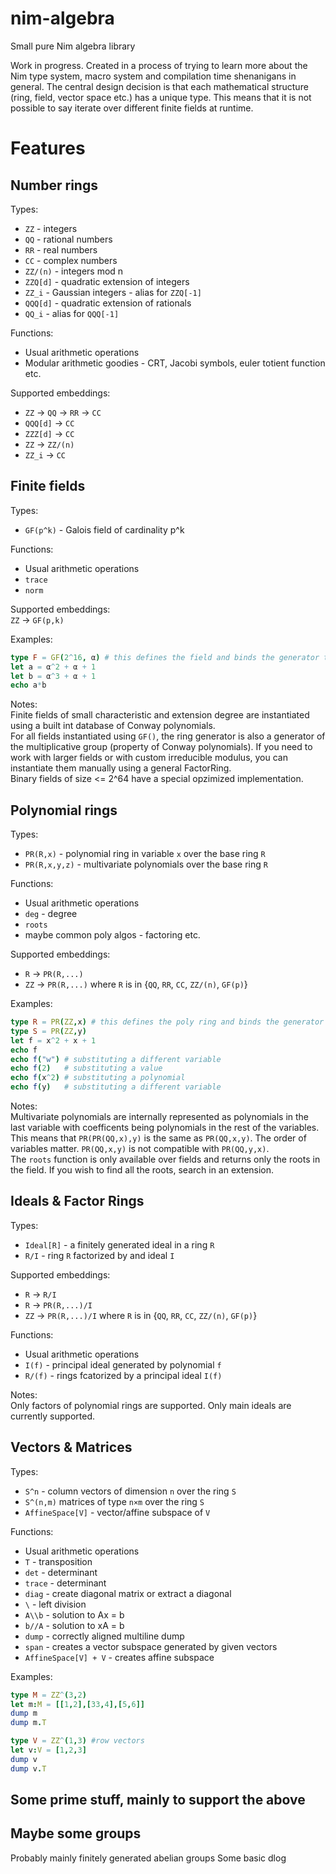 # nim-algebra
Small pure Nim algebra library

Work in progress. Created in a process of trying to learn more about the Nim type system, macro system and compilation time shenanigans in general.
The central design decision is that each mathematical structure (ring, field, vector space etc.) has a unique type. This means that it is not possible to say iterate over different finite fields at runtime.

# Features

## Number rings
Types:  
* `ZZ` - integers
* `QQ` - rational numbers
* `RR` - real numbers
* `CC` - complex numbers
* `ZZ/(n)` - integers mod n
* `ZZQ[d]` - quadratic extension of integers
* `ZZ_i` - Gaussian integers - alias for `ZZQ[-1]`
* `QQQ[d]` - quadratic extension of rationals
* `QQ_i` - alias for `QQQ[-1]`

Functions:  
* Usual arithmetic operations
* Modular arithmetic goodies - CRT, Jacobi symbols, euler totient function etc.

Supported embeddings:  
* `ZZ` -> `QQ` -> `RR` -> `CC`
* `QQQ[d]` -> `CC`
* `ZZZ[d]` -> `CC`
* `ZZ` -> `ZZ/(n)`
* `ZZ_i` -> `CC`


## Finite fields
Types:  
* `GF(p^k)` - Galois field of cardinality p^k

Functions:  
* Usual arithmetic operations
* `trace`
* `norm`

Supported embeddings:  
`ZZ` -> `GF(p,k)`

Examples:  
```nim
type F = GF(2^16, α) # this defines the field and binds the generator to the variable α
let a = α^2 + α + 1
let b = α^3 + α + 1
echo a*b
```

Notes:  
Finite fields of small characteristic and extension degree are instantiated using a built int database of Conway polynomials.  
For all fields instantiated using `GF()`, the ring generator is also a generator of the multiplicative group (property of Conway polynomials).
If you need to work with larger fields or with custom irreducible modulus, you can instantiate them manually using a general FactorRing.  
Binary fields of size <= 2^64 have a special opzimized implementation.

## Polynomial rings
Types:  
* `PR(R,x)` - polynomial ring in variable `x` over the base ring `R`
* `PR(R,x,y,z)` - multivariate polynomials over the base ring `R`

Functions:  
* Usual arithmetic operations
* `deg` - degree
* `roots`
* maybe common poly algos - factoring etc.

Supported embeddings:  
* `R` -> `PR(R,...)`
* `ZZ` -> `PR(R,...)` where `R` is in {`QQ`, `RR`, `CC`, `ZZ/(n)`, `GF(p)`}

Examples:  
```nim
type R = PR(ZZ,x) # this defines the poly ring and binds the generator to the variable x
type S = PR(ZZ,y)
let f = x^2 + x + 1
echo f
echo f("w") # substituting a different variable
echo f(2)   # substituting a value
echo f(x^2) # substituting a polynomial
echo f(y)   # substituting a different variable
```

Notes:  
Multivariate polynomials are internally represented as polynomials in the last variable with coefficents being polynomials in the rest of the variables.
This means that `PR(PR(QQ,x),y)` is the same as `PR(QQ,x,y)`.
The order of variables matter. `PR(QQ,x,y)` is not compatible with `PR(QQ,y,x)`.  
The `roots` function is only available over fields and returns only the roots in the field. If you wish to find all the roots, search in an extension.

## Ideals & Factor Rings
Types:  
* `Ideal[R]` - a finitely generated ideal in a ring `R`
* `R/I` - ring `R` factorized by and ideal `I`

Supported embeddings:  
* `R` -> `R/I`
* `R` -> `PR(R,...)/I`
* `ZZ` -> `PR(R,...)/I` where `R` is in {`QQ`, `RR`, `CC`, `ZZ/(n)`, `GF(p)`}

Functions:  
* Usual arithmetic operations
* `I(f)` - principal ideal generated by polynomial `f`
* `R/(f)` - rings fcatorized by a principal ideal `I(f)`

Notes:  
Only factors of polynomial rings are supported. Only main ideals are currently supported.

## Vectors & Matrices
Types:  
* `S^n` - column vectors of dimension `n` over the ring `S`
* `S^(n,m)` matrices of type `n×m` over the ring `S`
* `AffineSpace[V]` - vector/affine subspace of `V`

Functions:
* Usual arithmetic operations
* `T` - transposition
* `det` - determinant
* `trace` - determinant
* `diag` - create diagonal matrix or extract a diagonal
* `\` - left division
* `A\\b` - solution to Ax = b
* `b//A` - solution to xA = b
* `dump` - correctly aligned multiline dump
* `span` - creates a vector subspace generated by given vectors
* `AffineSpace[V] + V` - creates affine subspace

Examples:  
```nim
type M = ZZ^(3,2)
let m:M = [[1,2],[33,4],[5,6]]
dump m
dump m.T

type V = ZZ^(1,3) #row vectors
let v:V = [1,2,3]
dump v
dump v.T
```


## Some prime stuff, mainly to support the above
## Maybe some groups
Probably mainly finitely generated abelian groups
Some basic dlog
